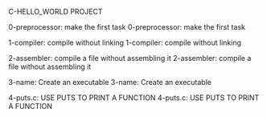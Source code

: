 C-HELLO_WORLD PROJECT


0-preprocessor: make the first task 
0-preprocessor: make the first task 

1-compiler: compile without linking
1-compiler: compile without linking

2-assembler: compile a file without assembling it 
2-assembler: compile a file without assembling it 

3-name: Create an executable
3-name: Create an executable

4-puts.c: USE PUTS TO PRINT A FUNCTION
4-puts.c: USE PUTS TO PRINT A FUNCTION

